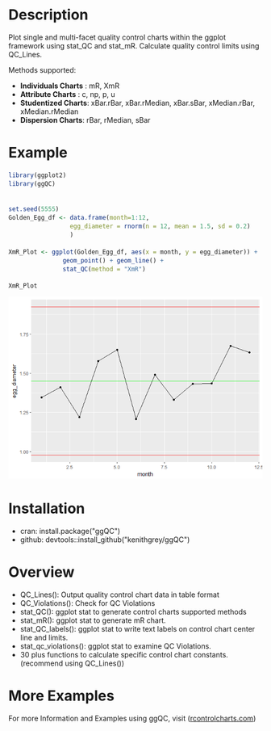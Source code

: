 
<!-- README.md is generated from README.Rmd. Please edit that file -->
Description
===========

Plot single and multi-facet quality control charts within the ggplot framework using stat\_QC and stat\_mR. Calculate quality control limits using QC\_Lines.

Methods supported:

-   **Individuals Charts** : mR, XmR
-   **Attribute Charts** : c, np, p, u
-   **Studentized Charts**: xBar.rBar, xBar.rMedian, xBar.sBar, xMedian.rBar, xMedian.rMedian
-   **Dispersion Charts**: rBar, rMedian, sBar

Example
=======

``` r
library(ggplot2)
library(ggQC)


set.seed(5555)
Golden_Egg_df <- data.frame(month=1:12,
                 egg_diameter = rnorm(n = 12, mean = 1.5, sd = 0.2)
                 )

XmR_Plot <- ggplot(Golden_Egg_df, aes(x = month, y = egg_diameter)) +
               geom_point() + geom_line() + 
               stat_QC(method = "XmR")

XmR_Plot
```

![](README-unnamed-chunk-2-1.png)

Installation
============

-   cran: install.package("ggQC")
-   github: devtools::install\_github("kenithgrey/ggQC")

Overview
========

-   QC\_Lines(): Output quality control chart data in table format
-   QC\_Violations(): Check for QC Violations
-   stat\_QC(): ggplot stat to generate control charts supported methods
-   stat\_mR(): ggplot stat to generate mR chart.
-   stat\_QC\_labels(): ggplot stat to write text labels on control chart center line and limits.
-   stat\_qc\_violations(): ggplot stat to examine QC Violations.
-   30 plus functions to calculate specific control chart constants. (recommend using QC\_Lines())

More Examples
=============

For more Information and Examples using ggQC, visit ([rcontrolcharts.com](http://rontrolcharts.com))
